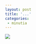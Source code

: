 ```yaml
---
layout: post
title: '...'
categories:
 - minutia
---
```


<img src="http://personal.atl.bellsouth.net/mia/m/i/mill6858/images/michasmap.jpg">

